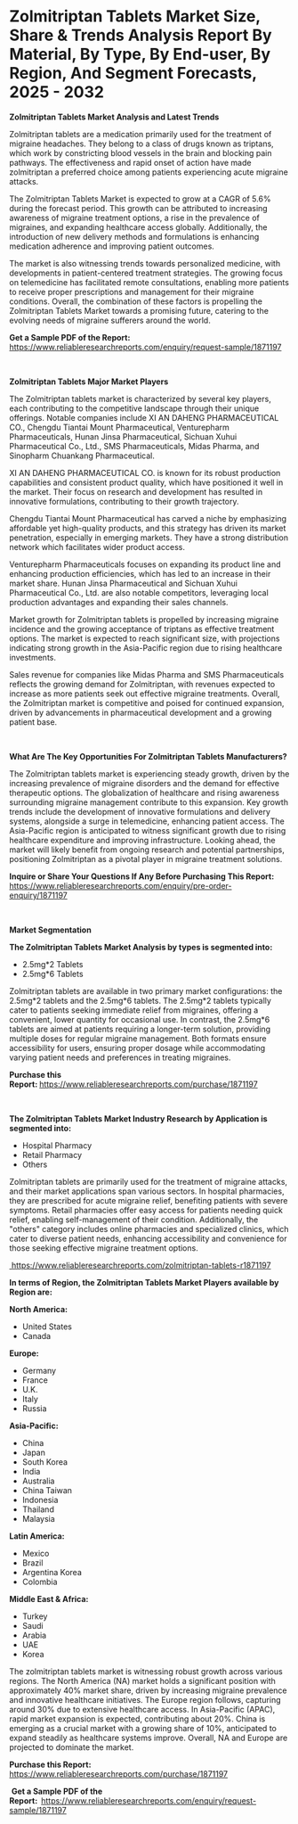<p><h1>Zolmitriptan Tablets Market Size, Share & Trends Analysis Report By Material, By Type, By End-user, By Region, And Segment Forecasts, 2025 - 2032</h1></p><p><strong>Zolmitriptan Tablets Market Analysis and Latest Trends</strong></p>
<p><p>Zolmitriptan tablets are a medication primarily used for the treatment of migraine headaches. They belong to a class of drugs known as triptans, which work by constricting blood vessels in the brain and blocking pain pathways. The effectiveness and rapid onset of action have made zolmitriptan a preferred choice among patients experiencing acute migraine attacks.</p><p>The Zolmitriptan Tablets Market is expected to grow at a CAGR of 5.6% during the forecast period. This growth can be attributed to increasing awareness of migraine treatment options, a rise in the prevalence of migraines, and expanding healthcare access globally. Additionally, the introduction of new delivery methods and formulations is enhancing medication adherence and improving patient outcomes. </p><p>The market is also witnessing trends towards personalized medicine, with developments in patient-centered treatment strategies. The growing focus on telemedicine has facilitated remote consultations, enabling more patients to receive proper prescriptions and management for their migraine conditions. Overall, the combination of these factors is propelling the Zolmitriptan Tablets Market towards a promising future, catering to the evolving needs of migraine sufferers around the world.</p></p>
<p><strong>Get a Sample PDF of the Report:&nbsp;</strong> <a href="https://www.reliableresearchreports.com/enquiry/request-sample/1871197?utm_campaign=3572&utm_medium=2&utm_source=Github&utm_content=ia&utm_term=19042025&utm_id=zolmitriptan-tablets">https://www.reliableresearchreports.com/enquiry/request-sample/1871197</a></p>
<p>&nbsp;</p>
<p><strong>Zolmitriptan Tablets Major Market Players</strong></p>
<p><p>The Zolmitriptan tablets market is characterized by several key players, each contributing to the competitive landscape through their unique offerings. Notable companies include XI AN DAHENG PHARMACEUTICAL CO., Chengdu Tiantai Mount Pharmaceutical, Venturepharm Pharmaceuticals, Hunan Jinsa Pharmaceutical, Sichuan Xuhui Pharmaceutical Co., Ltd., SMS Pharmaceuticals, Midas Pharma, and Sinopharm Chuankang Pharmaceutical.</p><p>XI AN DAHENG PHARMACEUTICAL CO. is known for its robust production capabilities and consistent product quality, which have positioned it well in the market. Their focus on research and development has resulted in innovative formulations, contributing to their growth trajectory. </p><p>Chengdu Tiantai Mount Pharmaceutical has carved a niche by emphasizing affordable yet high-quality products, and this strategy has driven its market penetration, especially in emerging markets. They have a strong distribution network which facilitates wider product access.</p><p>Venturepharm Pharmaceuticals focuses on expanding its product line and enhancing production efficiencies, which has led to an increase in their market share. Hunan Jinsa Pharmaceutical and Sichuan Xuhui Pharmaceutical Co., Ltd. are also notable competitors, leveraging local production advantages and expanding their sales channels.</p><p>Market growth for Zolmitriptan tablets is propelled by increasing migraine incidence and the growing acceptance of triptans as effective treatment options. The market is expected to reach significant size, with projections indicating strong growth in the Asia-Pacific region due to rising healthcare investments.</p><p>Sales revenue for companies like Midas Pharma and SMS Pharmaceuticals reflects the growing demand for Zolmitriptan, with revenues expected to increase as more patients seek out effective migraine treatments. Overall, the Zolmitriptan market is competitive and poised for continued expansion, driven by advancements in pharmaceutical development and a growing patient base.</p></p>
<p>&nbsp;</p>
<p><strong>What Are The Key Opportunities For Zolmitriptan Tablets Manufacturers?</strong></p>
<p><p>The Zolmitriptan tablets market is experiencing steady growth, driven by the increasing prevalence of migraine disorders and the demand for effective therapeutic options. The globalization of healthcare and rising awareness surrounding migraine management contribute to this expansion. Key growth trends include the development of innovative formulations and delivery systems, alongside a surge in telemedicine, enhancing patient access. The Asia-Pacific region is anticipated to witness significant growth due to rising healthcare expenditure and improving infrastructure. Looking ahead, the market will likely benefit from ongoing research and potential partnerships, positioning Zolmitriptan as a pivotal player in migraine treatment solutions.</p></p>
<p><strong>Inquire or Share Your Questions If Any Before Purchasing This Report:</strong> <a href="https://www.reliableresearchreports.com/enquiry/pre-order-enquiry/1871197?utm_campaign=3572&utm_medium=2&utm_source=Github&utm_content=ia&utm_term=19042025&utm_id=zolmitriptan-tablets">https://www.reliableresearchreports.com/enquiry/pre-order-enquiry/1871197</a></p>
<p>&nbsp;</p>
<p><strong>Market Segmentation</strong></p>
<p><strong>The Zolmitriptan Tablets Market Analysis by types is segmented into:</strong></p>
<p><ul><li>2.5mg*2 Tablets</li><li>2.5mg*6 Tablets</li></ul></p>
<p><p>Zolmitriptan tablets are available in two primary market configurations: the 2.5mg*2 tablets and the 2.5mg*6 tablets. The 2.5mg*2 tablets typically cater to patients seeking immediate relief from migraines, offering a convenient, lower quantity for occasional use. In contrast, the 2.5mg*6 tablets are aimed at patients requiring a longer-term solution, providing multiple doses for regular migraine management. Both formats ensure accessibility for users, ensuring proper dosage while accommodating varying patient needs and preferences in treating migraines.</p></p>
<p><strong>Purchase this Report:&nbsp;</strong><a href="https://www.reliableresearchreports.com/purchase/1871197?utm_campaign=3572&utm_medium=2&utm_source=Github&utm_content=ia&utm_term=19042025&utm_id=zolmitriptan-tablets">https://www.reliableresearchreports.com/purchase/1871197</a></p>
<p>&nbsp;</p>
<p><strong>The Zolmitriptan Tablets Market Industry Research by Application is segmented into:</strong></p>
<p><ul><li>Hospital Pharmacy</li><li>Retail Pharmacy</li><li>Others</li></ul></p>
<p><p>Zolmitriptan tablets are primarily used for the treatment of migraine attacks, and their market applications span various sectors. In hospital pharmacies, they are prescribed for acute migraine relief, benefiting patients with severe symptoms. Retail pharmacies offer easy access for patients needing quick relief, enabling self-management of their condition. Additionally, the "others" category includes online pharmacies and specialized clinics, which cater to diverse patient needs, enhancing accessibility and convenience for those seeking effective migraine treatment options.</p></p>
<p><a href="https://www.reliableresearchreports.com/zolmitriptan-tablets-r1871197?utm_campaign=3572&utm_medium=2&utm_source=Github&utm_content=ia&utm_term=19042025&utm_id=zolmitriptan-tablets">&nbsp;https://www.reliableresearchreports.com/zolmitriptan-tablets-r1871197</a></p>
<p><strong>In terms of Region, the Zolmitriptan Tablets Market Players available by Region are:</strong></p>
<p>
    <p> <strong> North America: </strong>
        <ul>
            <li>United States</li>
            <li>Canada</li>
        </ul>
        </p> 
    <p> <strong> Europe: </strong>
        <ul>
            <li>Germany</li>
            <li>France</li>
            <li>U.K.</li>
            <li>Italy</li>
            <li>Russia</li>
        </ul>
        </p> 
    <p> <strong> Asia-Pacific: </strong>
        <ul>
            <li>China</li>
            <li>Japan</li>
            <li>South Korea</li>
            <li>India</li>
            <li>Australia</li>
            <li>China Taiwan</li>
            <li>Indonesia</li>
            <li>Thailand</li>
            <li>Malaysia</li>
        </ul>
        </p> 
    <p> <strong> Latin America: </strong>
        <ul>
            <li>Mexico</li>
            <li>Brazil</li>
            <li>Argentina Korea</li>
            <li>Colombia</li>
        </ul>
        </p> 
    <p> <strong> Middle East & Africa: </strong>
        <ul>
            <li>Turkey</li>
            <li>Saudi</li>
            <li>Arabia</li>
            <li>UAE</li>
            <li>Korea</li>
        </ul>
    </p>
    </p>
<p><p>The zolmitriptan tablets market is witnessing robust growth across various regions. The North America (NA) market holds a significant position with approximately 40% market share, driven by increasing migraine prevalence and innovative healthcare initiatives. The Europe region follows, capturing around 30% due to extensive healthcare access. In Asia-Pacific (APAC), rapid market expansion is expected, contributing about 20%. China is emerging as a crucial market with a growing share of 10%, anticipated to expand steadily as healthcare systems improve. Overall, NA and Europe are projected to dominate the market.</p></p>
<p><strong>Purchase this Report: </strong><a href="https://www.reliableresearchreports.com/purchase/1871197?utm_campaign=3572&utm_medium=2&utm_source=Github&utm_content=ia&utm_term=19042025&utm_id=zolmitriptan-tablets">https://www.reliableresearchreports.com/purchase/1871197</a></p>
<p>&nbsp;<strong>Get a Sample PDF of the Report:&nbsp;&nbsp;</strong><a href="https://www.reliableresearchreports.com/enquiry/request-sample/1871197?utm_campaign=3572&utm_medium=2&utm_source=Github&utm_content=ia&utm_term=19042025&utm_id=zolmitriptan-tablets">https://www.reliableresearchreports.com/enquiry/request-sample/1871197</a></p>
<p><strong></strong></p>
<p><p></p><p></p><p></p></p>